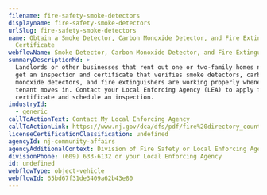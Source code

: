 ```yaml
---
filename: fire-safety-smoke-detectors
displayname: fire-safety-smoke-detectors
urlSlug: fire-safety-smoke-detectors
name: Obtain a Smoke Detector, Carbon Monoxide Detector, and Fire Extinguisher
  Certificate
webflowName: Smoke Detector, Carbon Monoxide Detector, and Fire Extinguisher Certificate
summaryDescriptionMd: >
  Landlords or other businesses that rent out one or two-family homes need to
  get an inspection and certificate that verifies smoke detectors, carbon
  monoxide detectors, and fire extinguishers are working properly whenever a new
  tenant moves in. Contact your Local Enforcing Agency (LEA) to apply for the
  certificate and schedule an inspection.
industryId:
  - generic
callToActionText: Contact My Local Enforcing Agency
callToActionLink: https://www.nj.gov/dca/dfs/pdf/fire%20directory_county%20summary/fire_code_enforcement_director.pdf
licenseCertificationClassification: undefined
agencyId: nj-community-affairs
agencyAdditionalContext: Division of Fire Safety or Local Enforcing Agency
divisionPhone: (609) 633-6132 or your Local Enforcing Agency
id: undefined
webflowType: object-vehicle
webflowId: 65bd67f31de3409a62b43e80
---
```


